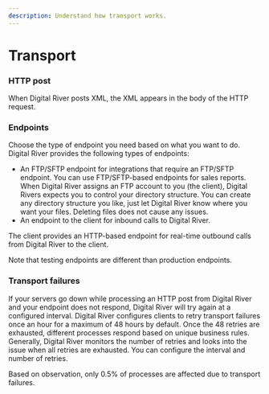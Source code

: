 ```yaml
---
description: Understand how transport works.
---
```


# Transport

### HTTP post

When Digital River posts XML, the XML appears in the body of the HTTP request.&#x20;

### Endpoints

Choose the type of endpoint you need based on what you want to do. Digital River provides the following types of endpoints:

* An FTP/SFTP endpoint for integrations that require an FTP/SFTP endpoint. You can use FTP/SFTP-based endpoints for sales reports. When Digital River assigns an FTP account to you (the client), Digital Rivers expects you to control your directory structure. You can create any directory structure you like, just let Digital River know where you want your files. Deleting files does not cause any issues.
* An endpoint to the client for inbound calls to Digital River.

The client provides an HTTP-based endpoint for real-time outbound calls from Digital River to the client.

Note that testing endpoints are different than production endpoints.

### Transport failures

If your servers go down while processing an HTTP post from Digital River and your endpoint does not respond, Digital River will try again at a configured interval. Digital River configures clients to retry transport failures once an hour for a maximum of 48 hours by default. Once the 48 retries are exhausted, different processes respond based on unique business rules. Generally, Digital River monitors the number of retries and looks into the issue when all retries are exhausted. You can configure the interval and number of retries.

Based on observation, only 0.5% of processes are affected due to transport failures.

